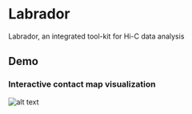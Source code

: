 # Labrador
Labrador, an integrated tool-kit for Hi-C data analysis 

## Demo
### Interactive contact map visualization
![alt text](example/demo.gif)
